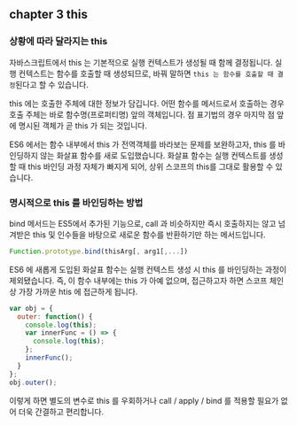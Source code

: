 ## chapter 3 this

### 상황에 따라 달라지는 this

자바스크립트에서 this 는 기본적으로 실행 컨텍스트가 생성될 때 함께 결정됩니다. 실행 컨텍스트는 함수를 호출할 때 생성되므로, 바꿔 말하면 `this 는 함수를 호출할 때 결정`된다고 할 수 있습니다.

this 에는 호출한 주체에 대한 정보가 담깁니다. 어떤 함수를 메서드로서 호출하는 경우 호출 주체는 바로 함수명(프로퍼티명) 앞의 객체입니다. 점 표기법의 경우 마지막 점 앞에 명시된 객체가 곧 this 가 되는 것입니다.

ES6 에서는 함수 내부에서 this 가 전역객체를 바라보는 문제를 보완하고자, this 를 바인딩하지 않는 화살표 함수를 새로 도입했습니다. 화살표 함수는 실행 컨텍스트를 생성할 때 this 바인딩 과정 자체가 빠지게 되어, 상위 스코프의 this를 그대로 활용할 수 있습니다.

### 명시적으로 this 를 바인딩하는 방법

bind 메서드는 ES5에서 추가된 기능으로, call 과 비슷하지만 즉시 호출하지는 않고 넘겨받은 this 및 인수들을 바탕으로 새로운 함수를 반환하기만 하는 메서드입니다.

```jsx
Function.prototype.bind(thisArg[, arg1[,...])
```

ES6 에 새롭게 도입된 화살표 함수는 실행 컨텍스트 생성 시 this 를 바인딩하는 과정이 제외됐습니다. 즉, 이 함수 내부에는 this 가 아예 없으며, 접근하고자 하면 스코프 체인상 가장 가까운 htis 에 접근하게 됩니다.

```jsx
var obj = {
  outer: function() {
    console.log(this);
    var innerFunc = () => {
      console.log(this);
    };
    innerFunc();
  }
};
obj.outer();
```

이렇게 하면 별도의 변수로 this 를 우회하거나 call / apply / bind 를 적용할 필요가 없어 더욱 간결하고 편리합니다.
